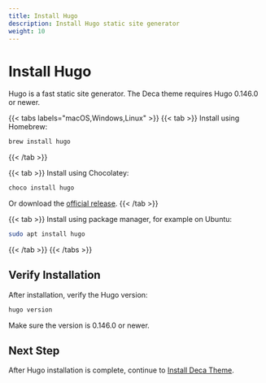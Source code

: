 ```yaml
---
title: Install Hugo
description: Install Hugo static site generator
weight: 10
---
```


# Install Hugo

Hugo is a fast static site generator. The Deca theme requires Hugo 0.146.0 or newer.

{{< tabs labels="macOS,Windows,Linux" >}}
{{< tab >}}
Install using Homebrew:

```bash
brew install hugo
```

{{< /tab >}}

{{< tab >}}
Install using Chocolatey:

```bash
choco install hugo
```

Or download the [official release](https://github.com/gohugoio/hugo/releases).
{{< /tab >}}

{{< tab >}}
Install using package manager, for example on Ubuntu:

```bash
sudo apt install hugo
```

{{< /tab >}}
{{< /tabs >}}

## Verify Installation

After installation, verify the Hugo version:

```bash
hugo version
```

Make sure the version is 0.146.0 or newer.

## Next Step

After Hugo installation is complete, continue to [Install Deca Theme](../install-deca).